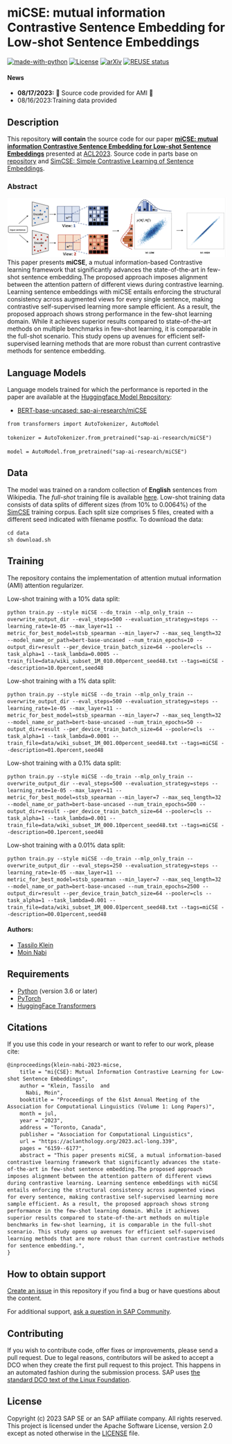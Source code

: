 # miCSE: mutual information Contrastive Sentence Embedding for Low-shot Sentence Embeddings
[![made-with-python](https://img.shields.io/badge/Made%20with-Python-red.svg)](#python)
[![License](https://img.shields.io/badge/License-Apache%202.0-blue.svg)](https://opensource.org/licenses/Apache-2.0)
[![arXiv](https://img.shields.io/badge/arXiv-2109.05105-29d634.svg)](https://arxiv.org/abs/2211.04928)
[![REUSE status](https://api.reuse.software/badge/github.com/SAP-samples/acl2023-micse)](https://api.reuse.software/info/github.com/SAP-samples/acl20230-micse)


#### News
- **08/17/2023:** :confetti_ball: Source code provided for AMI :tada:
-  08/16/2023:Training data provided


## Description
This repository **will contain** the source code for our paper [**miCSE: mutual information Contrastive Sentence Embedding for Low-shot Sentence Embeddings**](https://arxiv.org/abs/2211.04928) presented at [ACL2023](https://2023.aclweb.org/). Source code in parts base on [repository](https://github.com/caskcsg/sentemb) and [SimCSE: Simple Contrastive Learning of Sentence Embeddings](https://github.com/princeton-nlp/SimCSE).

### Abstract
![Schematic Illustration of miCSE](https://github.com/SAP-samples/acl2023-micse/blob/96c833426b637fc35ca071dc62dfd89e96aee08c/images/ami_pipeline.png)
This paper presents **miCSE**, a mutual information-based Contrastive learning framework that significantly advances the state-of-the-art in few-shot sentence embedding.The proposed approach imposes alignment between the attention pattern of different views during contrastive learning. Learning sentence embeddings with miCSE entails enforcing the structural consistency across augmented views for every single sentence, making contrastive self-supervised learning more sample efficient. As a result, the proposed approach shows strong performance in the few-shot learning domain. While it achieves superior results compared to state-of-the-art methods on multiple benchmarks in few-shot learning, it is comparable in the full-shot scenario.
This study opens up avenues for efficient self-supervised learning methods that are more robust than current contrastive methods for sentence embedding.


## Language Models

Language models trained for which the performance is reported in the paper are available at the [Huggingface Model Repository](https://huggingface.co/models):
 - [BERT-base-uncased: sap-ai-research/miCSE](https://huggingface.co/sap-ai-research/miCSE)

```shell
from transformers import AutoTokenizer, AutoModel

tokenizer = AutoTokenizer.from_pretrained("sap-ai-research/miCSE")

model = AutoModel.from_pretrained("sap-ai-research/miCSE")
```

## Data
The model was trained on a random collection of **English** sentences from Wikipedia. The *full-shot* training file is available [here](https://huggingface.co/datasets/princeton-nlp/datasets-for-simcse/resolve/main/wiki1m_for_simcse.txt).
Low-shot training data consists of data splits of different sizes (from 10% to 0.0064%) of the [SimCSE](https://github.com/princeton-nlp/SimCSE) training corpus. Each split size comprises 5 files, created with a different seed indicated with filename postfix. To download the data:

```shell
cd data
sh download.sh
```

## Training
The repository contains the implementation of attention mutual information (AMI) attention regularizer.

Low-shot training with a 10% data split:
```shell
python train.py --style miCSE --do_train --mlp_only_train --overwrite_output_dir --eval_steps=500 --evaluation_strategy=steps --learning_rate=1e-05 --max_layer=11 --metric_for_best_model=stsb_spearman --min_layer=7 --max_seq_length=32 --model_name_or_path=bert-base-uncased --num_train_epochs=10 --output_dir=result --per_device_train_batch_size=64 --pooler=cls --task_alpha=1 --task_lambda=0.0005 --train_file=data/wiki_subset_1M_010.00percent_seed48.txt --tags=miCSE --description=10.0percent,seed48
```

Low-shot training with a 1% data split:
```shell
python train.py --style miCSE --do_train --mlp_only_train --overwrite_output_dir --eval_steps=500 --evaluation_strategy=steps --learning_rate=1e-05 --max_layer=11 --metric_for_best_model=stsb_spearman --min_layer=7 --max_seq_length=32 --model_name_or_path=bert-base-uncased --num_train_epochs=50 --output_dir=result --per_device_train_batch_size=64 --pooler=cls  --task_alpha=1 --task_lambda=0.0001 --train_file=data/wiki_subset_1M_001.00percent_seed48.txt --tags=miCSE --description=01.0percent,seed48
```

Low-shot training with a 0.1% data split:
```shell
python train.py --style miCSE --do_train --mlp_only_train --overwrite_output_dir --eval_steps=500 --evaluation_strategy=steps --learning_rate=1e-05 --max_layer=11 --metric_for_best_model=stsb_spearman --min_layer=7 --max_seq_length=32 --model_name_or_path=bert-base-uncased --num_train_epochs=500 --output_dir=result --per_device_train_batch_size=64 --pooler=cls --task_alpha=1 --task_lambda=0.001 --train_file=data/wiki_subset_1M_000.10percent_seed48.txt --tags=miCSE --description=00.1percent,seed48
```

Low-shot training with a 0.01% data split:
```shell
python train.py --style miCSE --do_train --mlp_only_train --overwrite_output_dir --eval_steps=250 --evaluation_strategy=steps --learning_rate=1e-05 --max_layer=11 --metric_for_best_model=stsb_spearman --min_layer=7 --max_seq_length=32 --model_name_or_path=bert-base-uncased --num_train_epochs=2500 --output_dir=result --per_device_train_batch_size=64 --pooler=cls --task_alpha=1 --task_lambda=0.001 --train_file=data/wiki_subset_1M_000.01percent_seed48.txt --tags=miCSE --description=00.01percent,seed48
```

#### Authors:
 - [Tassilo Klein](https://tjklein.github.io/)
 - [Moin Nabi](https://moinnabi.github.io/)

## Requirements
- [Python](https://www.python.org/) (version 3.6 or later)
- [PyTorch](https://pytorch.org/)
- [HuggingFace Transformers](https://huggingface.co/docs/transformers/index)


## Citations
If you use this code in your research or want to refer to our work, please cite:

```
@inproceedings{klein-nabi-2023-micse,
    title = "mi{CSE}: Mutual Information Contrastive Learning for Low-shot Sentence Embeddings",
    author = "Klein, Tassilo  and
      Nabi, Moin",
    booktitle = "Proceedings of the 61st Annual Meeting of the Association for Computational Linguistics (Volume 1: Long Papers)",
    month = jul,
    year = "2023",
    address = "Toronto, Canada",
    publisher = "Association for Computational Linguistics",
    url = "https://aclanthology.org/2023.acl-long.339",
    pages = "6159--6177",
    abstract = "This paper presents miCSE, a mutual information-based contrastive learning framework that significantly advances the state-of-the-art in few-shot sentence embedding.The proposed approach imposes alignment between the attention pattern of different views during contrastive learning. Learning sentence embeddings with miCSE entails enforcing the structural consistency across augmented views for every sentence, making contrastive self-supervised learning more sample efficient. As a result, the proposed approach shows strong performance in the few-shot learning domain. While it achieves superior results compared to state-of-the-art methods on multiple benchmarks in few-shot learning, it is comparable in the full-shot scenario. This study opens up avenues for efficient self-supervised learning methods that are more robust than current contrastive methods for sentence embedding.",
}
```

## How to obtain support
[Create an issue](https://github.com/SAP-samples/<repository-name>/issues) in this repository if you find a bug or have questions about the content.
 
For additional support, [ask a question in SAP Community](https://answers.sap.com/questions/ask.html).

## Contributing
If you wish to contribute code, offer fixes or improvements, please send a pull request. Due to legal reasons, contributors will be asked to accept a DCO when they create the first pull request to this project. This happens in an automated fashion during the submission process. SAP uses [the standard DCO text of the Linux Foundation](https://developercertificate.org/).

## License
Copyright (c) 2023 SAP SE or an SAP affiliate company. All rights reserved. This project is licensed under the Apache Software License, version 2.0 except as noted otherwise in the [LICENSE](LICENSES/Apache-2.0.txt) file.
